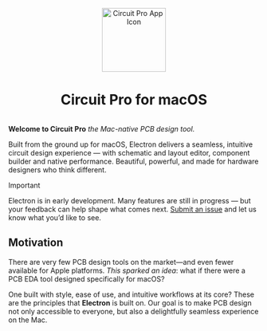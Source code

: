 <p align="center">
  <img width="128" alt="Circuit Pro App Icon" src="https://github.com/user-attachments/assets/2eeaa993-5adb-4188-9a6a-b1cddc8d439d" />
  <h1 align="center">Circuit Pro for macOS</h1>
</p>

<p align="center">
  <a aria-label="Follow Circuit Pro on X" href="https://x.com/CircuitProApp" target="_blank">
    <img alt="" src="https://img.shields.io/badge/Follow_@CircuitProApp-black.svg?style=flat&logo=X">
  </a>
</p>

<p><b>Welcome to Circuit Pro</b> <i>the Mac-native PCB design tool.</i></p>
<p>Built from the ground up for macOS, Electron delivers a seamless, intuitive circuit design experience — with schematic and layout editor, component builder and native performance. Beautiful, powerful, and made for hardware designers who think different.</p>

> [!IMPORTANT]
> Electron is in early development. Many features are still in progress — but your feedback can help shape what comes next. [Submit an issue](https://github.com/x33025/Electron/issues) and let us know what you’d like to see.

## Motivation

<p>There are very few PCB design tools on the market—and even fewer available for Apple platforms. <i>This sparked an idea</i>: what if there were a PCB EDA tool designed specifically for macOS?</p>

<p>One built with style, ease of use, and intuitive workflows at its core? These are the principles that <strong>Electron</strong> is built on. Our goal is to make PCB design not only accessible to everyone, but also a delightfully seamless experience on the Mac.</p>

